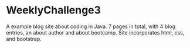 # WeeklyChallenge3
A example blog site about coding in Java. 7 pages in total, with 4 blog entries, an about author and about bootcamp.
Site incorporates html, css, and bootstrap.
